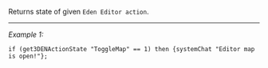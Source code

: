 Returns state of given `Eden Editor action`.


---
*Example 1:*
```sqf
if (get3DENActionState "ToggleMap" == 1) then {systemChat "Editor map is open!"};
```